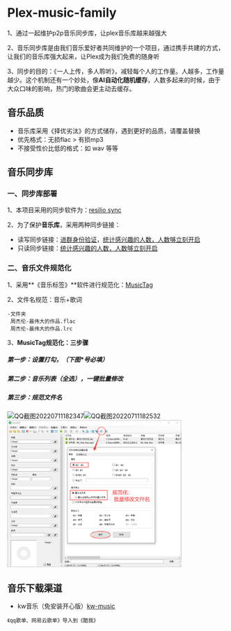# Plex-music-family

1、通过一起维护p2p音乐同步库，让plex音乐库越来越强大

2、音乐同步库是由我们音乐爱好者共同维护的一个项目，通过携手共建的方式，让我们的音乐库强大起来，让Plex成为我们免费的随身听

3、同步的目的：《一人上传，多人聆听》，减轻每个人的工作量。人越多，工作量越少。这个机制还有一个妙处，像**AI自动化随机缓存**，人数多起来的时候，由于大众口味的影响，热门的歌曲会更主动去缓存。

## 音乐品质

- 音乐库采用《择优劣汰》的方式储存，遇到更好的品质，请覆盖替换
- 优先格式：无损flac > 有损mp3
- 不接受性价比低的格式：如 wav 等等

## 音乐同步库

### 一、同步库部署

1、本项目采用的同步软件为：[resilio sync](https://www.resilio.com/)

2、为了保护**音乐库**，采用两种同步链接：

- 读写同步链接：<u>进群身份验证</u>，<u>统计感兴趣的人数，人数够立刻开启</u>
- 只读同步链接：<u>统计感兴趣的人数，人数够立刻开启</u>

### 二、音乐文件规范化

1、采用**《音乐标签》**软件进行规范化：[MusicTag](https://github.com/Howardnm/Plex-music-family/releases/tag/basics)

2、文件名规范：音乐+歌词

```
-文件夹
 周杰伦-最伟大的作品.flac
 周杰伦-最伟大的作品.lrc
```

3、**MusicTag规范化：三步骤**

##### 第一步：设置打勾，（下图*号**必填**）

##### 第二步：音乐列表（全选），一键批量修改

##### 第三步：规范文件名

<img src="https://user-images.githubusercontent.com/55622355/178245221-ae44c705-b7e4-4d87-8922-be0198d68cab.png" alt="QQ截图20220711182347" style="width:400px;" /><img src="https://user-images.githubusercontent.com/55622355/178245246-73c62f7b-56a6-43a4-b87a-26fcf2a8d8bb.png" alt="QQ截图20220711182532" style="width:400px;" /><img src="https://raw.githubusercontent.com/Howardnm/PicGo-image/main/img/image-20220711182137692.png" alt="image-20220711182137692" style="width:400px;" />


## 音乐下载渠道

- kw音乐（免安装开心版）[kw-music](https://github.com/Howardnm/Plex-music-family/releases/tag/basics)

```
《qq歌单、网易云歌单》导入到《酷我》

```
